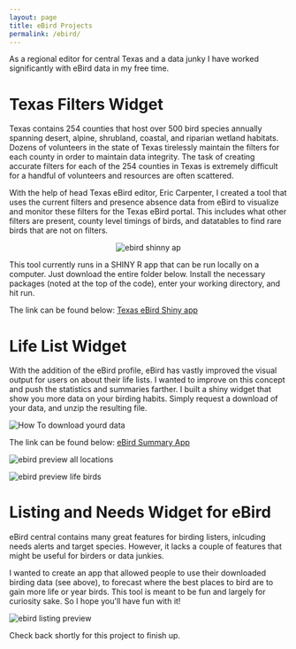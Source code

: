 ```yaml
---
layout: page
title: eBird Projects
permalink: /ebird/
---
```


As a regional editor for central Texas and a data junky I have worked significantly with eBird data in my free time. 

# Texas Filters Widget 
Texas contains 254 counties that host over 500 bird species annually spanning desert, alpine, shrubland, coastal, and riparian wetland habitats. Dozens of volunteers in the state of Texas tirelessly maintain the filters for each county in order to maintain data integrity. The task of creating accurate filters for each of the 254 counties in Texas is extremely difficult for a handful of volunteers and resources are often scattered.

With the help of head Texas eBird editor, Eric Carpenter, I created a tool that uses the current filters and presence absence data from eBird to visualize and monitor these filters for the Texas eBird portal. This includes what other filters are present, county level timings of birds, and datatables to find rare birds that are not on filters.  
<div style="text-align:center" markdown="1">

  ![ebird shinny ap](https://i.imgur.com/Zo1vWtL.png)
  
</div>
This tool currently runs in a SHINY R app that can be run locally on a computer. Just download the entire folder below. Install the necessary packages (noted at the top of the code), enter your working directory, and hit run. 

The link can be found below:
[Texas eBird Shiny app](https://github.com/birderboone/eBird_TxFilter_ShinnyApp)

# Life List Widget
With the addition of the eBird profile, eBird has vastly improved the visual output for users on about their life lists. I wanted to improve on this concept and push the statistics and summaries farther. I built a shiny widget that show you more data on your birding habits. Simply request a download of your data, and unzip the resulting file.

![How To download yourd data](https://i.imgur.com/osTddYN.png)

The link can be found below:
[eBird Summary App](https://github.com/birderboone/eBird_Summary_ShinyApp)

![ebird preview all locations](https://i.imgur.com/dLiUvJS.png)

![ebird preview life birds](https://i.imgur.com/hUZaiC6.png)


# Listing and Needs Widget for eBird
eBird central contains many great features for birding listers, inlcuding needs alerts and target species. However, it lacks a couple of features that might be useful for birders or data junkies.

I wanted to create an app that allowed people to use their downloaded birding data (see above), to forecast where the best places to bird are to gain more life or year birds. This tool is meant to be fun and largely for curiosity sake. So I hope you'll have fun with it!

![ebird listing preview](https://i.imgur.com/Y3rztEi.png)

Check back shortly for this project to finish up.
